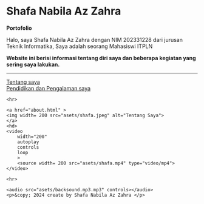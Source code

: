 <!DOCTYPE html>
<html lang="en">
<head>
    <meta charset="UTF-8">
    <meta name="viewport" content="width=device-width, initial-scale=1.0">
    <title>Document</title>
</head>
<body>
    <h1>Shafa Nabila Az Zahra</h1>
    <b>Portofolio</b>
    <p> Halo, saya Shafa Nabila Az Zahra dengan NIM 202331228 dari jurusan Teknik Informatika, Saya adalah seorang Mahasiswi ITPLN </p><b>Website ini berisi informasi tentang diri saya dan beberapa kegiatan yang sering saya lakukan.</b>
    <hr>
    <a href="about.html">Tentang saya</a>
    <br>
    <a href="news.html">Pendidikan dan Pengalaman saya</a>

    <hr>

    <a href="about.html" >
    <img width= 200 src="asets/shafa.jpeg" alt="Tentang Saya">
    </a>
    <hd>
    <video
        width="200"
        autoplay
        controls
        loop
        >
        <source width= 200 src="asets/shafa.mp4" type="video/mp4">
    </video>

    <hr>

    <audio src="asets/backsound.mp3.mp3" controls></audio>
    <p>&copy; 2024 create by Shafa Nabila Az Zahra </p>
</body>
</html>
